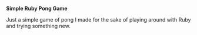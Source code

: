**Simple Ruby Pong Game**

Just a simple game of pong I made for the sake of playing around with Ruby and trying something new.
